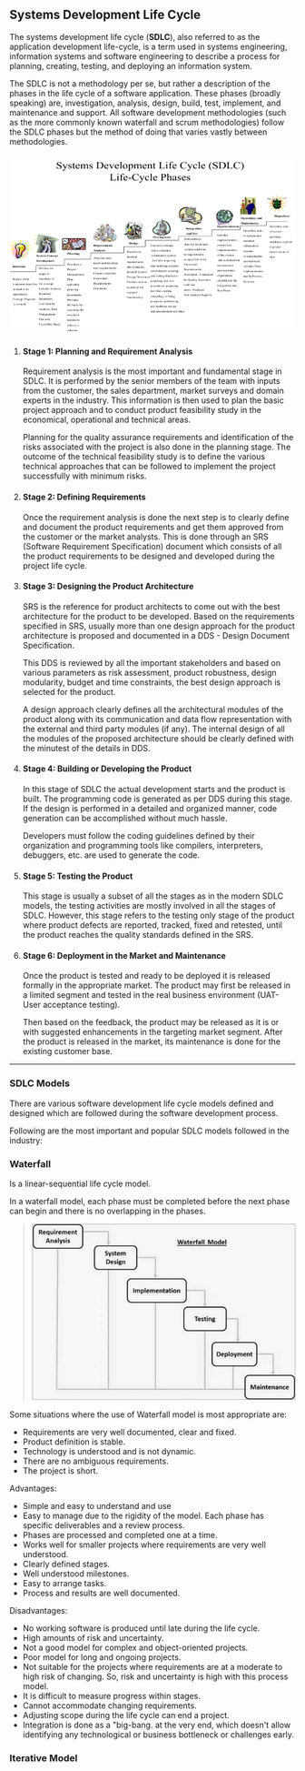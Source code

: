 ## Systems Development Life Cycle
The systems development life cycle (__SDLC__), also referred to as the application development life-cycle, is a term used in systems engineering, information systems and software engineering to describe a process for planning, creating, testing, and deploying an information system.

The SDLC is not a methodology per se, but rather a description of the phases in the life cycle of a software application. These phases (broadly speaking) are, investigation, analysis, design, build, test, implement, and maintenance and support. All software development methodologies (such as the more commonly known waterfall and scrum methodologies) follow the SDLC phases but the method of doing that varies vastly between methodologies.

![Systems_Development_Life_Cycle](./images/Systems_Development_Life_Cycle.gif)

1. #### Stage 1: Planning and Requirement Analysis

    Requirement analysis is the most important and fundamental stage in SDLC. It is performed by the senior members of the team with inputs from the customer, the sales department, market surveys and domain experts in the industry. This information is then used to plan the basic project approach and to conduct product feasibility study in the economical, operational and technical areas.

    Planning for the quality assurance requirements and identification of the risks associated with the project is also done in the planning stage. The outcome of the technical feasibility study is to define the various technical approaches that can be followed to implement the project successfully with minimum risks.

2. #### Stage 2: Defining Requirements

    Once the requirement analysis is done the next step is to clearly define and document the product requirements and get them approved from the customer or the market analysts. This is done through an SRS (Software Requirement Specification) document which consists of all the product requirements to be designed and developed during the project life cycle.

3. #### Stage 3: Designing the Product Architecture

    SRS is the reference for product architects to come out with the best architecture for the product to be developed. Based on the requirements specified in SRS, usually more than one design approach for the product architecture is proposed and documented in a DDS - Design Document Specification.

    This DDS is reviewed by all the important stakeholders and based on various parameters as risk assessment, product robustness, design modularity, budget and time constraints, the best design approach is selected for the product.

    A design approach clearly defines all the architectural modules of the product along with its communication and data flow representation with the external and third party modules (if any). The internal design of all the modules of the proposed architecture should be clearly defined with the minutest of the details in DDS.

4. #### Stage 4: Building or Developing the Product

    In this stage of SDLC the actual development starts and the product is built. The programming code is generated as per DDS during this stage. If the design is performed in a detailed and organized manner, code generation can be accomplished without much hassle.

    Developers must follow the coding guidelines defined by their organization and programming tools like compilers, interpreters, debuggers, etc. are used to generate the code.

5. #### Stage 5: Testing the Product

    This stage is usually a subset of all the stages as in the modern SDLC models, the testing activities are mostly involved in all the stages of SDLC. However, this stage refers to the testing only stage of the product where product defects are reported, tracked, fixed and retested, until the product reaches the quality standards defined in the SRS.

6. #### Stage 6: Deployment in the Market and Maintenance

    Once the product is tested and ready to be deployed it is released formally in the appropriate market. The product may first be released in a limited segment and tested in the real business environment (UAT- User acceptance testing).

    Then based on the feedback, the product may be released as it is or with suggested enhancements in the targeting market segment. After the product is released in the market, its maintenance is done for the existing customer base.

___

### SDLC Models
There are various software development life cycle models defined and designed which are followed during the software development process.

Following are the most important and popular SDLC models followed in the industry:

### Waterfall
Is a linear-sequential life cycle model.

In a waterfall model, each phase must be completed before the next phase can begin and there is no overlapping in the phases.

> ![sdlc_waterfall_model](./images/sdlc_waterfall_model.jpg)

Some situations where the use of Waterfall model is most appropriate are:
* Requirements are very well documented, clear and fixed.
* Product definition is stable.
* Technology is understood and is not dynamic.
* There are no ambiguous requirements.
* The project is short.

Advantages:
* Simple and easy to understand and use
* Easy to manage due to the rigidity of the model. Each phase has specific deliverables and a review process.
* Phases are processed and completed one at a time.
* Works well for smaller projects where requirements are very well understood.
* Clearly defined stages.
* Well understood milestones.
* Easy to arrange tasks.
* Process and results are well documented.

Disadvantages:
* No working software is produced until late during the life cycle.
* High amounts of risk and uncertainty.
* Not a good model for complex and object-oriented projects.
* Poor model for long and ongoing projects.
* Not suitable for the projects where requirements are at a moderate to high risk of changing. So, risk and uncertainty is high with this process model.
* It is difficult to measure progress within stages.
* Cannot accommodate changing requirements.
* Adjusting scope during the life cycle can end a project.
* Integration is done as a "big-bang. at the very end, which doesn't allow identifying any technological or business bottleneck or challenges early.

### Iterative Model





